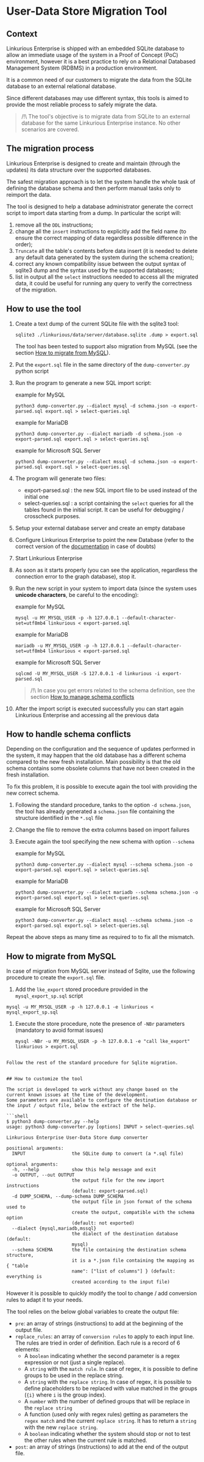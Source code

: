 # User-Data Store Migration Tool

## Context
Linkurious Enterprise is shipped with an embedded SQLite database
to allow an immediate usage of the system in a Proof of Concept (PoC) environment, however it is a best practice to rely on a Relational Databased Management System (RDBMS) in a production environment.

It is a common need of our customers to migrate the data from the SQLite database to an external relational database.

Since different databases may use different syntax, this tools is aimed to provide the most reliable process to safely migrate the data.

> /!\ The tool's objective is to migrate data from SQLite to an external database for the same Linkurious Enterprise instance. No other scenarios are covered.


## The migration process

Linkurious Enterprise is designed to create and maintain (through the updates) its data structure over the supported databases.

The safest migration approach is to let the system handle the whole task of defining the database schema and then perform manual tasks only to reimport the data.

The tool is designed to help a database administrator generate the correct script to import data starting from a dump. In particular the script will:
1. remove all the `DDL` instructions;
2. change all the `insert` instructions to explicitly add the field name (to ensure the correct mapping of data regardless possible difference in the order);
3. `Truncate` all the table's contents before data insert (it is needed to delete any default data generated by the system during the schema creation);
4. correct any known compatibility issue between the output syntax of sqlite3 dump and the syntax used by the supported databases;
5. list in output all the `select` instructions needed to access all the migrated data, it could be useful for running any query to verify the correctness of the migration.


## How to use the tool

1. Create a text dump of the current SQLite file with the sqlite3 tool:
   ```shell
   sqlite3 ./linkurious/data/server/database.sqlite .dump > export.sql
   ```

   The tool has been tested to support also migration from MySQL (see the section [How to migrate from MySQL](#how-to-migrate-from-mysql)).
2. Put the `export.sql` file in the same directory of the `dump-converter.py` python script
3. Run the program to generate a new SQL import script:
   
   example for MySQL
   ```shell
   python3 dump-converter.py --dialect mysql -d schema.json -o export-parsed.sql export.sql > select-queries.sql
   ```
   example for MariaDB
   ```shell
   python3 dump-converter.py --dialect mariadb -d schema.json -o export-parsed.sql export.sql > select-queries.sql
   ```
   example for Microsoft SQL Server
   ```shell
   python3 dump-converter.py --dialect mssql -d schema.json -o export-parsed.sql export.sql > select-queries.sql
   ```
4. The program will generate two files:
   - export-parsed.sql : the new SQL import file to be used instead of the initial one
   - select-queries.sql : a script containing the `select` queries for all the tables found in the initial script. It can be useful for debugging / crosscheck purposes.
5. Setup your external database server and create an empty database
6. Configure Linkurious Enterprise to point the new Database (refer to the correct version of the [documentation](https://doc.linkurio.us) in case of doubts)
7. Start Linkurious Enterprise
8. As soon as it starts properly (you can see the application, regardless the connection error to the graph database), stop it.
9. Run the new script in your system to import data (since the system uses **unicode characters**, be careful to the encoding):
   
   example for MySQL
   ```shell
   mysql -u MY_MYSQL_USER -p -h 127.0.0.1 --default-character-set=utf8mb4 linkurious < export-parsed.sql
   ```
   example for MariaDB
   ```shell
   mariadb -u MY_MYSQL_USER -p -h 127.0.0.1 --default-character-set=utf8mb4 linkurious < export-parsed.sql
   ```
   example for Microsoft SQL Server
   ```shell
   sqlcmd -U MY_MYSQL_USER -S 127.0.0.1 -d linkurious -i export-parsed.sql
   ```

   > /!\ In case you get errors related to the schema definition, see the section [How to manage schema conflicts](#how-to-handle-schema-conflicts)

10. After the import script is executed successfully you can start again Linkurious Enterprise and accessing all the previous data


## How to handle schema conflicts
Depending on the configuration and the sequence of updates performed in the system,
it may happen that the old database has a different schema compared to the new fresh installation.
Main possibility is that the old schema contains some obsolete columns that have not been created in the fresh installation.

To fix this problem, it is possible to execute again the tool with providing the new correct schema.
1. Following the standard procedure, tanks to the option `-d schema.json`,
the tool has already generated a `schema.json` file containing the structure identified in the `*.sql` file
1. Change the file to remove the extra columns based on import failures
1. Execute again the tool specifying the new schema with option `--schema`
   
   example for MySQL
   ```shell
   python3 dump-converter.py --dialect mysql --schema schema.json -o export-parsed.sql export.sql > select-queries.sql
   ```
   example for MariaDB
   ```shell
   python3 dump-converter.py --dialect mariadb --schema schema.json -o export-parsed.sql export.sql > select-queries.sql
   ```
   example for Microsoft SQL Server
   ```shell
   python3 dump-converter.py --dialect mssql --schema schema.json -o export-parsed.sql export.sql > select-queries.sql
   ```

Repeat the above steps as many time as required to to fix all the mismatch.


## How to migrate from MySQL
In case of migration from MySQL server instead of Sqlite, use the following procedure to create the `export.sql` file.

1. Add the `lke_export` stored procedure provided in the `mysql_export_sp.sql` script
```shell
mysql -u MY_MYSQL_USER -p -h 127.0.0.1 -e linkurious < mysql_export_sp.sql
   ```
1. Execute the store procedure, note the presence of `-NBr` parameters (mandatory to avoid format issues)
   ```shell
   mysql -NBr -u MY_MYSQL_USER -p -h 127.0.0.1 -e "call lke_export" linkurious > export.sql
```

Follow the rest of the standard procedure for Sqlite migration.


## How to customize the tool

The script is developed to work without any change based on the current known issues at the time of the development.
Some parameters are available to configure the destination database or the input / output file, below the extract of the help.

```shell
$ python3 dump-converter.py --help
usage: python3 dump-converter.py [options] INPUT > select-queries.sql

Linkurious Enterprise User-Data Store dump converter

positional arguments:
  INPUT                 the SQLite dump to convert (a *.sql file)

optional arguments:
  -h, --help            show this help message and exit
  -o OUTPUT, --out OUTPUT
                        the output file for the new import instructions
                        (default: export-parsed.sql)
  -d DUMP_SCHEMA, --dump-schema DUMP_SCHEMA
                        the output file in json format of the schema used to
                        create the output, compatible with the schema option
                        (default: not exported)
  --dialect {mysql,mariadb,mssql}
                        the dialect of the destination database (default:
                        mysql)
  --schema SCHEMA       the file containing the destination schema structure,
                        it is a *.json file containing the mapping as { "table
                        name": ["list of columns"] } (default: everything is
                        created according to the input file)
```

However it is possible to quickly modify the tool to change / add conversion rules to adapt it to your needs.

The tool relies on the below global variables to create the output file:
- `pre`: an array of strings (instructions) to add at the beginning of the output file.
- `replace_rules`: an array of `conversion rules` to apply to each input line. The rules are tried in order of definition. Each rule is a record of 6 elements:
  - A `boolean` indicating whether the second parameter is a regex expression or not (just a single replace).
  - A `string` with the `match rule`. In case of regex, it is possible to define groups to be used in the replace string.
  - A `string` with the `replace string`. In case of regex, it is possible to define placeholders to be replaced with value matched in the groups (`{i}` where `i` is the group index).
  - A `number` with the number of defined groups that will be replace in the `replace string`
  - A function (used only with regex rules) getting as parameters the `regex match` and the current `replace string`. It has to return a `string` with the new `replace string`.
  - A `boolean` indicating whether the system should stop or not to test the other rules when the current rule is matched.
- `post`: an array of strings (instructions) to add at the end of the output file.

